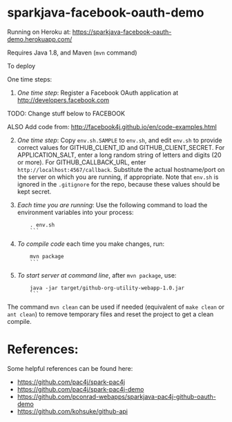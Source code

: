 # sparkjava-facebook-oauth-demo

Running on Heroku at: https://sparkjava-facebook-oauth-demo.herokuapp.com/

Requires Java 1.8, and Maven (`mvn` command)

To deploy

One time steps:

1.  *One time step*: Register a Facebook OAuth application at <http://developers.facebook.com>

TODO: Change stuff below to FACEBOOK

ALSO Add code from: http://facebook4j.github.io/en/code-examples.html

2.  *One time step*:
    Copy `env.sh.SAMPLE` to `env.sh`, and edit `env.sh`
        to provide correct values
	    for GITHUB_CLIENT_ID and GITHUB_CLIENT_SECRET.  For APPLICATION_SALT,
	        enter a long random string of letters and digits (20 or more).
		    For GITHUB_CALLBACK_URL, enter `http://localhost:4567/callback`.
		        Substitute the actual hostname/port on the server on which you are
			    running,
			        if appropriate.   Note that `env.sh` is ignored in the `.gitignore`
				    for the repo, because these values should be kept secret.

3.  *Each time you are running*: Use the following command to load the
    environment variables into your process:

    ```
        . env.sh
	    ```

4.  *To compile code* each time you make changes, run:

    ```
        mvn package
	    ```

5.  *To start server at command line*, after `mvn package`, use:

    ```
        java -jar target/github-org-utility-webapp-1.0.jar
	    ```

The command `mvn clean` can be used if needed (equivalent of `make clean`
or `ant clean`) to remove temporary files and reset the project to get a clean
compile.

# References:

Some helpful references can be found here:

* https://github.com/pac4j/spark-pac4j
* https://github.com/pac4j/spark-pac4j-demo
* https://github.com/pconrad-webapps/sparkjava-pac4j-github-oauth-demo
* https://github.com/kohsuke/github-api

